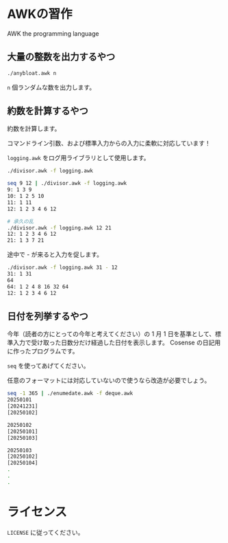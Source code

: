 # AWKの習作

AWK the programming language


## 大量の整数を出力するやつ

```sh
./anybloat.awk n
```

`n` 個ランダムな数を出力します。


## 約数を計算するやつ

約数を計算します。

コマンドライン引数、および標準入力からの入力に柔軟に対応しています！

`logging.awk` をログ用ライブラリとして使用します。

```sh
./divisor.awk -f logging.awk
```

```sh
seq 9 12 | ./divisor.awk -f logging.awk
9: 1 3 9
10: 1 2 5 10
11: 1 11
12: 1 2 3 4 6 12
```

```sh
# 承久の乱
./divisor.awk -f logging.awk 12 21
12: 1 2 3 4 6 12
21: 1 3 7 21
```

途中で - が来ると入力を促します。
```sh
./divisor.awk -f logging.awk 31 - 12
31: 1 31
64
64: 1 2 4 8 16 32 64
12: 1 2 3 4 6 12
```

## 日付を列挙するやつ

今年（読者の方にとっての今年と考えてください）の 1 月 1 日を基準として、標準入力で受け取った日数分だけ経過した日付を表示します。
Cosense の日記用に作ったプログラムです。

`seq` を使ってあげてください。

任意のフォーマットには対応していないので使うなら改造が必要でしょう。

```sh
seq -1 365 | ./enumedate.awk -f deque.awk
20250101
[20241231]
[20250102]

20250102
[20250101]
[20250103]

20250103
[20250102]
[20250104]
.
.
.
```

# ライセンス

`LICENSE` に従ってください。

